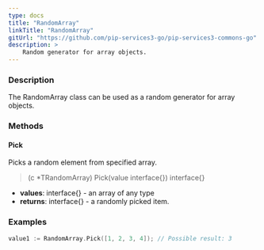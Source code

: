 ```yaml
---
type: docs
title: "RandomArray"
linkTitle: "RandomArray"
gitUrl: "https://github.com/pip-services3-go/pip-services3-commons-go"
description: >
    Random generator for array objects.
---
```


### Description

The RandomArray class can be used as a random generator for array objects.

### Methods

#### Pick
Picks a random element from specified array.

> (c *TRandomArray) Pick(value interface{}) interface{}

- **values**: interface{} - an array of any type
- **returns**: interface{} - a randomly picked item.

### Examples

```go
value1 := RandomArray.Pick([1, 2, 3, 4]); // Possible result: 3

```
